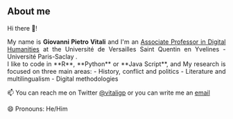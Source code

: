 ## About me

Hi there 👋! 
<div align="justify">
My name is <b>Giovanni Pietro Vitali</b> and I'm an <a href="https://www.dypac.uvsq.fr/m-giovanni-vitali">Associate Professor in Digital Humanities</a> at the Université de Versailles Saint Quentin en Yvelines - Université Paris-Saclay .
<br>
I like to code in **R**, **Python** or **Java Script**, and My research is focused on three main areas:
- History, conflict and politics
- Literature and multilingualism
- Digital methodologies 

📫 You can reach me on Twitter [@vitaligp](https://twitter.com/vitaligp) or you can write me an <a href="mailto:giovannipietrovitali@gmail.com">email</a>

😄 Pronouns: He/Him
</div>

<!--
**digitalkoine/digitalkoine** is a ✨ _special_ ✨ repository because its `README.md` (this file) appears on your GitHub profile.

Here are some ideas to get you started:

- 🔭 I’m currently working on ...
- 🌱 I’m currently learning ...
- 👯 I’m looking to collaborate on ...
- 🤔 I’m looking for help with ...
- 💬 Ask me about ...
- 📫 How to reach me: ...
- 😄 Pronouns: ...
- ⚡ Fun fact: ...
-->
